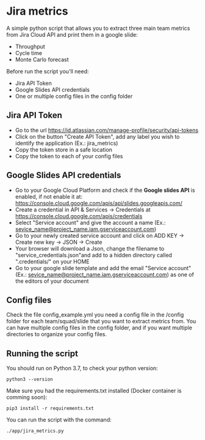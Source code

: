 # Jira metrics
A simple python script that allows you to extract three main team metrics from Jira Cloud API and print them in a google slide:
* Throughput
* Cycle time
* Monte Carlo forecast

Before run the script you'll need:
* Jira API Token
* Google Slides API credentials
* One or multiple config files in the config folder

## Jira API Token
* Go to the url https://id.atlassian.com/manage-profile/security/api-tokens
* Click on the button "Create API Token", add any label you wish to identify the application (Ex.: jira_metrics)
* Copy the token store in a safe location 
* Copy the token to each of your config files

## Google Slides API credentials
* Go to your Google Cloud Platform and check if the **Google slides API** is enabled, if not enable it at: https://console.cloud.google.com/apis/api/slides.googleapis.com/
* Create a credential in API & Services -> Credentials at https://console.cloud.google.com/apis/credentials
* Select "Service account" and give the account a name (Ex.: sevice_name@project_name.iam.gserviceaccount.com)
* Go to your newly created service account and click on ADD KEY -> Create new key -> JSON -> Create
* Your browser will download a Json, change the filename to "service_credentials.json"and add to a hidden directory called ".credentials/" on your HOME
* Go to your google slide template and add the email "Service account" (Ex.: sevice_name@project_name.iam.gserviceaccount.com) as one of the editors of your document

## Config files
Check the file config_example.yml you need a config file in the /config folder for each team/squad/slide that you want to extract metrics from.
You can have multiple config files in the config folder, and if you want multiple directories to organize your config files.

## Running the script
You should run on Python 3.7, to check your python version:
```shell
python3 --version
```
Make sure you had the requirements.txt installed (Docker container is comming soon):
```shell
pip3 install -r requirements.txt
```
You can run the script with the command:
```shell
./app/jira_metrics.py
```